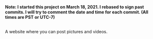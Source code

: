 **Note: I started this project on March 18, 2021. I rebased to sign past commits. I will try to comment the date and time for each commit. (All times are PST or UTC-7)**

<br/>
A website where you can post pictures and videos.